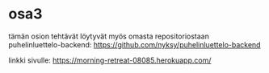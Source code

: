 # osa3
tämän osion tehtävät löytyvät myös omasta repositoriostaan puhelinluettelo-backend: 
https://github.com/nyksy/puhelinluettelo-backend

linkki sivulle:
https://morning-retreat-08085.herokuapp.com/
